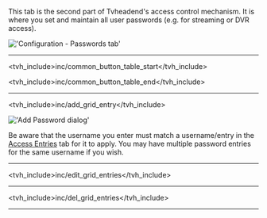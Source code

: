 This tab is the second part of Tvheadend's access control mechanism. It is
where you set and maintain all user passwords (e.g. for streaming or DVR access).

!['Configuration - Passwords tab'](docresources/configpasswordentries.png)

---

<tvh_include>inc/common_button_table_start</tvh_include>

<tvh_include>inc/common_button_table_end</tvh_include>

---

<tvh_include>inc/add_grid_entry</tvh_include>

!['Add Password dialog'](docresources/configpasswdadd.png)

Be aware that the username you enter must match a username/entry in 
the [Access Entries](class/access_entry) tab for it to apply. You may 
have multiple password entries for the same username if you wish. 

---

<tvh_include>inc/edit_grid_entries</tvh_include>

---

<tvh_include>inc/del_grid_entries</tvh_include>

---
